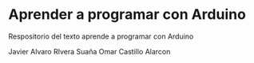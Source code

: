 # Aprender a programar con Arduino

Respositorio del texto aprende a programar con Arduino

Javier Alvaro RIvera Suaña
Omar Castillo Alarcon
